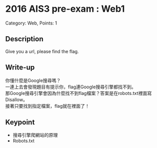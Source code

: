 # 2016 AIS3 pre-exam : Web1
Category: Web, Points: 1  

## Description
Give you a url, please find the flag.

## Write-up
你懂什麼是Google搜尋嗎？  
一連上去會發現題目有提示你，flag連Google搜尋引擎都找不到。  
那Google搜尋引擎會因為什麼找不到flag檔案？答案是在robots.txt裡面寫Disallow。  
接著只要找到指定檔案，flag就在裡面了！  

## Keypoint
- 搜尋引擎爬網站的原理
- Robots.txt